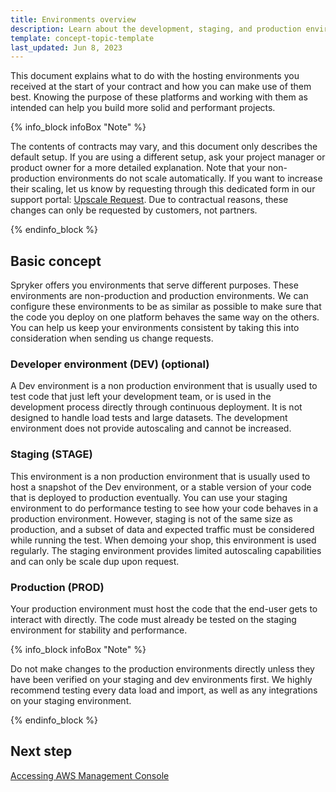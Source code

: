 ```yaml
---
title: Environments overview
description: Learn about the development, staging, and production environments of the Spryker Cloud Commerce OS
template: concept-topic-template
last_updated: Jun 8, 2023
---
```


This document explains what to do with the hosting environments you received at the start of your contract and how you can make use of them best. Knowing the purpose of these platforms and working with them as intended can help you build more solid and performant projects.

{% info_block infoBox "Note" %}

The contents of contracts may vary, and this document only describes the default setup. If you are using a different setup, ask your project manager or product owner for a more detailed explanation.
Note that your non-production environments do not scale automatically. If you want to increase their scaling, let us know by requesting through this dedicated form in our support portal: [Upscale Request](https://support.spryker.com/s/hosting-change-requests/environment-upscaling). Due to contractual reasons, these changes can only be requested by customers, not partners.

{% endinfo_block %}

## Basic concept
Spryker offers you environments that serve different purposes. These environments are non-production and production environments. We can configure these environments to be as similar as possible to make sure that the code you deploy on one platform behaves the same way on the others. You can help us keep your environments consistent by taking this into consideration when sending us change requests.

### Developer environment (DEV) (optional)
A Dev environment is a non production environment that is usually used to test code that just left your development team, or is used in the development process directly through continuous deployment. It is not designed to handle load tests and large datasets. The development environment does not provide autoscaling and cannot be increased.

### Staging (STAGE)
This environment is a non production environment that is usually used to host a snapshot of the Dev environment, or a stable version of your code that is deployed to production eventually. You can use your staging environment to do performance testing to see how your code behaves in a production environment. However, staging is not of the same size as production, and a subset of data and expected traffic must be considered while running the test. When demoing your shop, this environment is used regularly. The staging environment provides limited autoscaling capabilities and can only be scale dup upon request.

### Production (PROD)

Your production environment must host the code that the end-user gets to interact with directly. The code must already be tested on the staging environment for stability and performance. 

{% info_block infoBox "Note" %}

Do not make changes to the production environments directly unless they have been verified on your staging and dev environments first. 
We highly recommend testing every data load and import, as well as any integrations on your staging environment.

{% endinfo_block %}

## Next step
[Accessing AWS Management Console](/docs/cloud/dev/spryker-cloud-commerce-os/access/accessing-aws-management-console.html)

